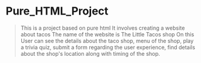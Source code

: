# Pure_HTML_Project
> This is a project based on pure html
> It involves creating a website about tacos
> The name of the website is The Little Tacos shop
> On this User can see the details about the taco shop, menu of the shop, play a trivia quiz, submit a form regarding the user experience, find details about the shop's location along with timing of the shop.